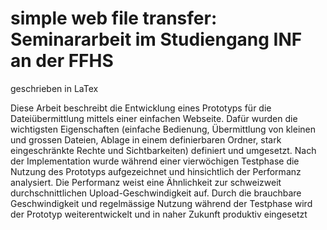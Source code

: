 # simple web file transfer: Seminararbeit im Studiengang INF an der FFHS  
geschrieben in LaTex  

Diese Arbeit beschreibt die Entwicklung eines Prototyps für die Dateiübermittlung mittels
einer einfachen Webseite. Dafür wurden die wichtigsten Eigenschaften (einfache Bedienung,
Übermittlung von kleinen und grossen Dateien, Ablage in einem definierbaren
Ordner, stark eingeschränkte Rechte und Sichtbarkeiten) definiert und umgesetzt. Nach
der Implementation wurde während einer vierwöchigen Testphase die Nutzung des Prototyps
aufgezeichnet und hinsichtlich der Performanz analysiert. Die Performanz weist
eine Ähnlichkeit zur schweizweit durchschnittlichen Upload-Geschwindigkeit auf. Durch
die brauchbare Geschwindigkeit und regelmässige Nutzung während der Testphase wird
der Prototyp weiterentwickelt und in naher Zukunft produktiv eingesetzt
